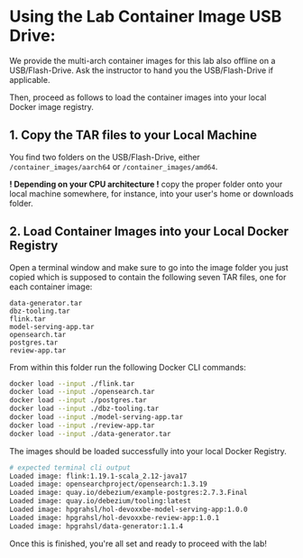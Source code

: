 # Using the Lab Container Image USB Drive:

We provide the multi-arch container images for this lab also offline on a USB/Flash-Drive.
Ask the instructor to hand you the USB/Flash-Drive if applicable.

Then, proceed as follows to load the container images into your local Docker image registry.

## 1. Copy the TAR files to your Local Machine

You find two folders on the USB/Flash-Drive, either `/container_images/aarch64` or `/container_images/amd64`.

**! Depending on your CPU architecture !** copy the proper folder onto your local machine somewhere, for instance, into your user's home or downloads folder.

## 2. Load Container Images into your Local Docker Registry

Open a terminal window and make sure to go into the image folder you just copied which is supposed to contain the following seven TAR files, one for each container image:

```text
data-generator.tar
dbz-tooling.tar
flink.tar
model-serving-app.tar
opensearch.tar
postgres.tar
review-app.tar
```

From within this folder run the following Docker CLI commands:

```bash
docker load --input ./flink.tar
docker load --input ./opensearch.tar
docker load --input ./postgres.tar
docker load --input ./dbz-tooling.tar
docker load --input ./model-serving-app.tar
docker load --input ./review-app.tar
docker load --input ./data-generator.tar
```

The images should be loaded successfully into your local Docker Registry.

```bash
# expected terminal cli output
Loaded image: flink:1.19.1-scala_2.12-java17
Loaded image: opensearchproject/opensearch:1.3.19
Loaded image: quay.io/debezium/example-postgres:2.7.3.Final
Loaded image: quay.io/debezium/tooling:latest
Loaded image: hpgrahsl/hol-devoxxbe-model-serving-app:1.0.0
Loaded image: hpgrahsl/hol-devoxxbe-review-app:1.0.1
Loaded image: hpgrahsl/data-generator:1.1.4
```

Once this is finished, you're all set and ready to proceed with the lab!
